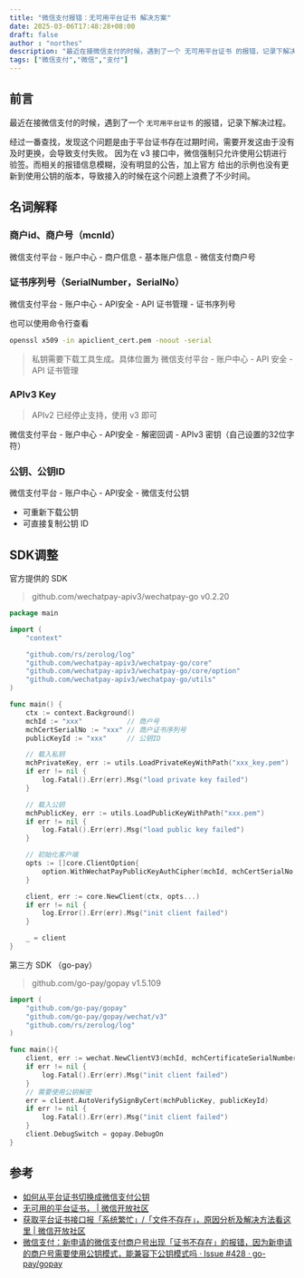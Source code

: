 ```yaml
---
title: "微信支付报错：无可用平台证书 解决方案"
date: 2025-03-06T17:48:28+08:00
draft: false
author : "northes"
description: "最近在接微信支付的时候，遇到了一个 无可用平台证书 的报错，记录下解决过程"
tags: ["微信支付","微信","支付"]
---
```


## 前言

最近在接微信支付的时候，遇到了一个 `无可用平台证书` 的报错，记录下解决过程。

经过一番查找，发现这个问题是由于平台证书存在过期时间，需要开发这由于没有及时更换，会导致支付失败。
因为在 v3 接口中，微信强制只允许使用公钥进行验签。而相关的报错信息模糊，没有明显的公告，加上官方
给出的示例也没有更新到使用公钥的版本，导致接入的时候在这个问题上浪费了不少时间。

## 名词解释


### 商户id、商户号（mcnId）

微信支付平台 - 账户中心 - 商户信息 - 基本账户信息 - 微信支付商户号

### 证书序列号（SerialNumber，SerialNo）

微信支付平台 - 账户中心 - API安全 - API 证书管理 - 证书序列号

也可以使用命令行查看

```bash
openssl x509 -in apiclient_cert.pem -noout -serial
```

> 私钥需要下载工具生成。具体位置为
> 微信支付平台 - 账户中心 - API 安全 - API 证书管理

### APIv3 Key

> APIv2 已经停止支持，使用 v3 即可

微信支付平台 - 账户中心 - API安全 - 解密回调 - APIv3 密钥（自己设置的32位字符）

### 公钥、公钥ID

微信支付平台 - 账户中心 - API安全 - 微信支付公钥

- 可重新下载公钥
- 可直接复制公钥 ID

## SDK调整

官方提供的 SDK

> github.com/wechatpay-apiv3/wechatpay-go v0.2.20

```go
package main

import (
	"context"

	"github.com/rs/zerolog/log"
	"github.com/wechatpay-apiv3/wechatpay-go/core"
	"github.com/wechatpay-apiv3/wechatpay-go/core/option"
	"github.com/wechatpay-apiv3/wechatpay-go/utils"
)

func main() {
	ctx := context.Background()
	mchId := "xxx"           // 商户号
	mchCertSerialNo := "xxx" // 商户证书序列号
	publicKeyId := "xxx"     // 公钥ID

	// 载入私钥
	mchPrivateKey, err := utils.LoadPrivateKeyWithPath("xxx_key.pem")
	if err != nil {
		log.Fatal().Err(err).Msg("load private key failed")
	}

	// 载入公钥
	mchPublicKey, err := utils.LoadPublicKeyWithPath("xxx.pem")
	if err != nil {
		log.Fatal().Err(err).Msg("load public key failed")
	}

	// 初始化客户端
	opts := []core.ClientOption{
		option.WithWechatPayPublicKeyAuthCipher(mchId, mchCertSerialNo, mchPrivateKey, publicKeyId, mchPublicKey),
	}

	client, err := core.NewClient(ctx, opts...)
	if err != nil {
		log.Error().Err(err).Msg("init client failed")
	}

	_ = client
}
````

第三方 SDK （go-pay）

> github.com/go-pay/gopay v1.5.109

```go
import (
	"github.com/go-pay/gopay"
	"github.com/go-pay/gopay/wechat/v3"
	"github.com/rs/zerolog/log"
)

func main(){
	client, err := wechat.NewClientV3(mchId, mchCertificateSerialNumber, mchAPIv3Key, mchPrivateKeyStr)
	if err != nil {
		log.Fatal().Err(err).Msg("init client failed")
	}
	// 需要使用公钥解密
	err = client.AutoVerifySignByCert(mchPublicKey, publicKeyId)
	if err != nil {
		log.Fatal().Err(err).Msg("init client failed")
	}
	client.DebugSwitch = gopay.DebugOn
}
````


## 参考

- [如何从平台证书切换成微信支付公钥](https://pay.weixin.qq.com/doc/v3/merchant/4012154180)
- [无可用的平台证书， | 微信开放社区](https://developers.weixin.qq.com/community/develop/doc/000ae62b16c98001b562c57776bc00)
- [获取平台证书接口报「系统繁忙」/「文件不存在」，原因分析及解决方法看这里 | 微信开放社区](https://developers.weixin.qq.com/community/develop/article/doc/000ca894a20c983cad52242286b813)
- [微信支付：新申请的微信支付商户号出现「证书不存在」的报错，因为新申请的商户号需要使用公钥模式，能兼容下公钥模式吗 · Issue #428 · go-pay/gopay](https://github.com/go-pay/gopay/issues/428)
